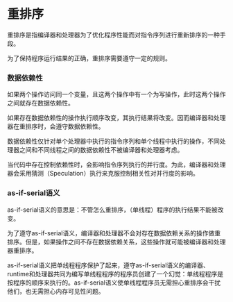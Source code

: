 # 重排序

重排序是指编译器和处理器为了优化程序性能而对指令序列进行重新排序的一种手段。

为了保持程序运行结果的正确，重排序需要遵守一定的规则。

### 数据依赖性

如果两个操作访问同一个变量，且这两个操作中有一个为写操作，此时这两个操作之间就存在数据依赖性。

如果存在数据依赖性的操作执行顺序改变，其执行结果将改变。因而编译器和处理器在重排序时，会遵守数据依赖性。

数据依赖性仅针对单个处理器中执行的指令序列和单个线程中执行的操作，不同处理器之间和不同线程之间的数据依赖性不被编译器和处理器考虑。

当代码中存在控制依赖性时，会影响指令序列执行的并行度。为此，编译器和处理器会采用猜测（Speculation）执行来克服控制相关性对并行度的影响。

### as-if-serial语义

as-if-serial语义的意思是：不管怎么重排序，（单线程）程序的执行结果不能被改变。

为了遵守as-if-serial语义，编译器和处理器不会对存在数据依赖关系的操作做重排序。但是，如果操作之间不存在数据依赖关系，这些操作就可能被编译器和处理器重排序。

as-if-serial语义把单线程程序保护了起来，遵守as-if-serial语义的编译器、runtime和处理器共同为编写单线程程序的程序员创建了一个幻觉：单线程程序是按程序的顺序来执行的。as-if-serial语义使单线程程序员无需担心重排序会干扰他们，也无需担心内存可见性问题。